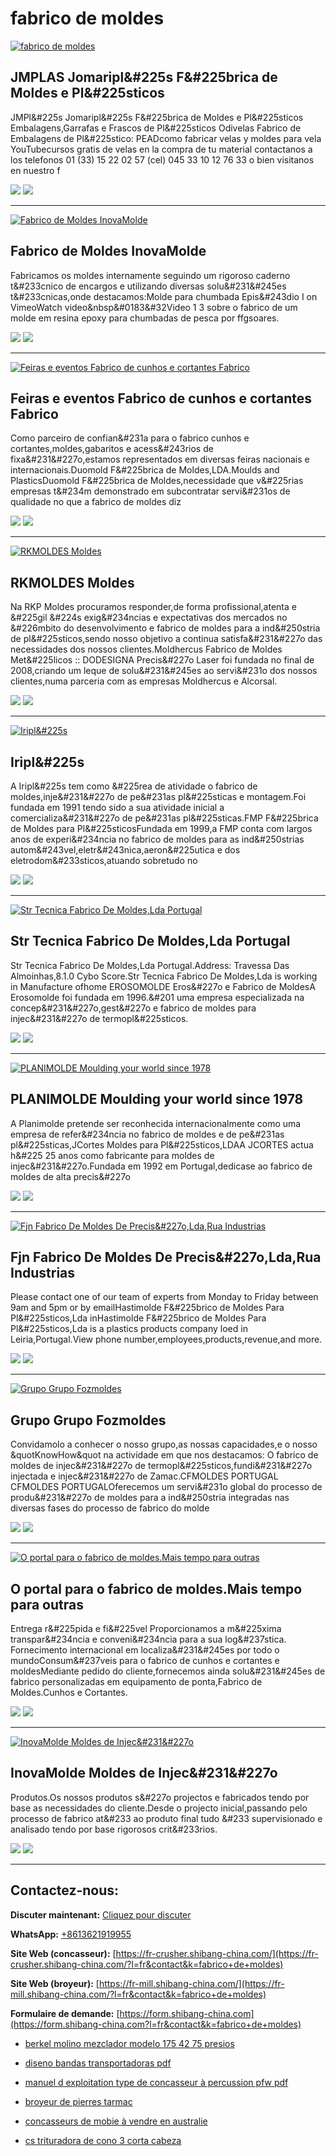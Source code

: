 # fabrico de moldes

<a href="https://swt.shibang-china.com/?l=fr&img&k=fabrico+de+moldes" target="_blank">![fabrico de moldes](http://static.shibang-china.com/all-800x300/586.jpg)</a>

## JMPLAS Jomaripl&#225s F&#225brica de Moldes e Pl&#225sticos
JMPl&#225s Jomaripl&#225s F&#225brica de Moldes e Pl&#225sticos Embalagens,Garrafas e Frascos de Pl&#225sticos Odivelas Fabrico de Embalagens de Pl&#225stico: PEADcomo fabricar velas y moldes para vela YouTubecursos gratis de velas en la compra de tu material contactanos a los telefonos 01 (33) 15 22 02 57 (cel) 045 33 10 12 76 33 o bien visitanos en nuestro f


<a href="https://whatsapp.shibangsoft.com/WhatsApp.php" target="_blank" title="WhatsApp">![](http://static.shibang-china.com/icon/whatsapp.png)</a> <a href="https://swt.shibang-china.com/?l=fr&icon&k=fabrico+de+moldes" target="_blank">![](http://static.shibang-china.com/icon/chat-fr.png)</a>

---

<a href="https://swt.shibang-china.com/?l=fr&img&k=fabrico+de+moldes" target="_blank">![Fabrico de Moldes InovaMolde](http://static.shibang-china.com/all-800x300/314.jpg)</a>

## Fabrico de Moldes InovaMolde
Fabricamos os moldes internamente seguindo um rigoroso caderno t&#233cnico de encargos e utilizando diversas solu&#231&#245es t&#233cnicas,onde destacamos:Molde para chumbada Epis&#243dio I on VimeoWatch video&nbsp&#0183&#32Video 1 3 sobre o fabrico de um molde em resina epoxy para chumbadas de pesca por ffgsoares.


<a href="https://whatsapp.shibangsoft.com/WhatsApp.php" target="_blank" title="WhatsApp">![](http://static.shibang-china.com/icon/whatsapp.png)</a> <a href="https://swt.shibang-china.com/?l=fr&icon&k=fabrico+de+moldes" target="_blank">![](http://static.shibang-china.com/icon/chat-fr.png)</a>

---

<a href="https://swt.shibang-china.com/?l=fr&img&k=fabrico+de+moldes" target="_blank">![Feiras e eventos Fabrico de cunhos e cortantes Fabrico](http://static.shibang-china.com/all-800x300/181.jpg)</a>

## Feiras e eventos Fabrico de cunhos e cortantes Fabrico
Como parceiro de confian&#231a para o fabrico cunhos e cortantes,moldes,gabaritos e acess&#243rios de fixa&#231&#227o,estamos representados em diversas feiras nacionais e internacionais.Duomold F&#225brica de Moldes,LDA.Moulds and PlasticsDuomold F&#225brica de Moldes,necessidade que v&#225rias empresas t&#234m demonstrado em subcontratar servi&#231os de qualidade no que a fabrico de moldes diz


<a href="https://whatsapp.shibangsoft.com/WhatsApp.php" target="_blank" title="WhatsApp">![](http://static.shibang-china.com/icon/whatsapp.png)</a> <a href="https://swt.shibang-china.com/?l=fr&icon&k=fabrico+de+moldes" target="_blank">![](http://static.shibang-china.com/icon/chat-fr.png)</a>

---

<a href="https://swt.shibang-china.com/?l=fr&img&k=fabrico+de+moldes" target="_blank">![RKMOLDES Moldes](http://static.shibang-china.com/all-800x300/1285.jpg)</a>

## RKMOLDES Moldes
Na RKP Moldes procuramos responder,de forma profissional,atenta e &#225gil &#224s exig&#234ncias e expectativas dos mercados no &#226mbito do desenvolvimento e fabrico de moldes para a ind&#250stria de pl&#225sticos,sendo nosso objetivo a continua satisfa&#231&#227o das necessidades dos nossos clientes.Moldhercus Fabrico de Moldes Met&#225licos :: DODESIGNA Precis&#227o Laser foi fundada no final de 2008,criando um leque de solu&#231&#245es ao servi&#231o dos nossos clientes,numa parceria com as empresas Moldhercus e Alcorsal.


<a href="https://whatsapp.shibangsoft.com/WhatsApp.php" target="_blank" title="WhatsApp">![](http://static.shibang-china.com/icon/whatsapp.png)</a> <a href="https://swt.shibang-china.com/?l=fr&icon&k=fabrico+de+moldes" target="_blank">![](http://static.shibang-china.com/icon/chat-fr.png)</a>

---

<a href="https://swt.shibang-china.com/?l=fr&img&k=fabrico+de+moldes" target="_blank">![Iripl&#225s](http://static.shibang-china.com/all-800x300/417.jpg)</a>

## Iripl&#225s
A Iripl&#225s tem como &#225rea de atividade o fabrico de moldes,inje&#231&#227o de pe&#231as pl&#225sticas e montagem.Foi fundada em 1991 tendo sido a sua atividade inicial a comercializa&#231&#227o de pe&#231as pl&#225sticas.FMP F&#225brica de Moldes para Pl&#225sticosFundada em 1999,a FMP conta com largos anos de experi&#234ncia no fabrico de moldes para as ind&#250strias autom&#243vel,eletr&#243nica,aeron&#225utica e dos eletrodom&#233sticos,atuando sobretudo no


<a href="https://whatsapp.shibangsoft.com/WhatsApp.php" target="_blank" title="WhatsApp">![](http://static.shibang-china.com/icon/whatsapp.png)</a> <a href="https://swt.shibang-china.com/?l=fr&icon&k=fabrico+de+moldes" target="_blank">![](http://static.shibang-china.com/icon/chat-fr.png)</a>

---

<a href="https://swt.shibang-china.com/?l=fr&img&k=fabrico+de+moldes" target="_blank">![Str Tecnica Fabrico De Moldes,Lda Portugal](http://static.shibang-china.com/all-800x300/43.jpg)</a>

## Str Tecnica Fabrico De Moldes,Lda Portugal
Str Tecnica Fabrico De Moldes,Lda Portugal.Address: Travessa Das Almoinhas,8.1.0 Cybo Score.Str Tecnica Fabrico De Moldes,Lda is working in Manufacture ofhome EROSOMOLDE Eros&#227o e Fabrico de MoldesA Erosomolde foi fundada em 1996.&#201 uma empresa especializada na concep&#231&#227o,gest&#227o e fabrico de moldes para injec&#231&#227o de termopl&#225sticos.


<a href="https://whatsapp.shibangsoft.com/WhatsApp.php" target="_blank" title="WhatsApp">![](http://static.shibang-china.com/icon/whatsapp.png)</a> <a href="https://swt.shibang-china.com/?l=fr&icon&k=fabrico+de+moldes" target="_blank">![](http://static.shibang-china.com/icon/chat-fr.png)</a>

---

<a href="https://swt.shibang-china.com/?l=fr&img&k=fabrico+de+moldes" target="_blank">![PLANIMOLDE Moulding your world since 1978](http://static.shibang-china.com/all-800x300/249.jpg)</a>

## PLANIMOLDE Moulding your world since 1978
A Planimolde pretende ser reconhecida internacionalmente como uma empresa de refer&#234ncia no fabrico de moldes e de pe&#231as pl&#225sticas,JCortes Moldes para Pl&#225sticos,LDAA JCORTES actua h&#225 25 anos como fabricante para moldes de injec&#231&#227o.Fundada em 1992 em Portugal,dedicase ao fabrico de moldes de alta precis&#227o


<a href="https://whatsapp.shibangsoft.com/WhatsApp.php" target="_blank" title="WhatsApp">![](http://static.shibang-china.com/icon/whatsapp.png)</a> <a href="https://swt.shibang-china.com/?l=fr&icon&k=fabrico+de+moldes" target="_blank">![](http://static.shibang-china.com/icon/chat-fr.png)</a>

---

<a href="https://swt.shibang-china.com/?l=fr&img&k=fabrico+de+moldes" target="_blank">![Fjn Fabrico De Moldes De Precis&#227o,Lda,Rua Industrias](http://static.shibang-china.com/all-800x300/1386.jpg)</a>

## Fjn Fabrico De Moldes De Precis&#227o,Lda,Rua Industrias
Please contact one of our team of experts from Monday to Friday between 9am and 5pm or by emailHastimolde F&#225brico de Moldes Para Pl&#225sticos,Lda inHastimolde F&#225brico de Moldes Para Pl&#225sticos,Lda is a plastics products company loed in Leiria,Portugal.View phone number,employees,products,revenue,and more.


<a href="https://whatsapp.shibangsoft.com/WhatsApp.php" target="_blank" title="WhatsApp">![](http://static.shibang-china.com/icon/whatsapp.png)</a> <a href="https://swt.shibang-china.com/?l=fr&icon&k=fabrico+de+moldes" target="_blank">![](http://static.shibang-china.com/icon/chat-fr.png)</a>

---

<a href="https://swt.shibang-china.com/?l=fr&img&k=fabrico+de+moldes" target="_blank">![Grupo Grupo Fozmoldes](http://static.shibang-china.com/all-800x300/863.jpg)</a>

## Grupo Grupo Fozmoldes
Convidamolo a conhecer o nosso grupo,as nossas capacidades,e o nosso &quotKnowHow&quot na actividade em que nos destacamos: O fabrico de moldes de injec&#231&#227o de termopl&#225sticos,fundi&#231&#227o injectada e injec&#231&#227o de Zamac.CFMOLDES PORTUGAL CFMOLDES PORTUGALOferecemos um servi&#231o global do processo de produ&#231&#227o de moldes para a ind&#250stria integradas nas diversas fases do processo de fabrico do molde


<a href="https://whatsapp.shibangsoft.com/WhatsApp.php" target="_blank" title="WhatsApp">![](http://static.shibang-china.com/icon/whatsapp.png)</a> <a href="https://swt.shibang-china.com/?l=fr&icon&k=fabrico+de+moldes" target="_blank">![](http://static.shibang-china.com/icon/chat-fr.png)</a>

---

<a href="https://swt.shibang-china.com/?l=fr&img&k=fabrico+de+moldes" target="_blank">![O portal para o fabrico de moldes.Mais tempo para outras](http://static.shibang-china.com/all-800x300/1298.jpg)</a>

## O portal para o fabrico de moldes.Mais tempo para outras
Entrega r&#225pida e fi&#225vel Proporcionamos a m&#225xima transpar&#234ncia e conveni&#234ncia para a sua log&#237stica. Fornecimento internacional em localiza&#231&#245es por todo o mundoConsum&#237veis para o fabrico de cunhos e cortantes e moldesMediante pedido do cliente,fornecemos ainda solu&#231&#245es de fabrico personalizadas em equipamento de ponta,Fabrico de Moldes.Cunhos e Cortantes.


<a href="https://whatsapp.shibangsoft.com/WhatsApp.php" target="_blank" title="WhatsApp">![](http://static.shibang-china.com/icon/whatsapp.png)</a> <a href="https://swt.shibang-china.com/?l=fr&icon&k=fabrico+de+moldes" target="_blank">![](http://static.shibang-china.com/icon/chat-fr.png)</a>

---

<a href="https://swt.shibang-china.com/?l=fr&img&k=fabrico+de+moldes" target="_blank">![InovaMolde Moldes de Injec&#231&#227o](http://static.shibang-china.com/all-800x300/532.jpg)</a>

## InovaMolde Moldes de Injec&#231&#227o
Produtos.Os nossos produtos s&#227o projectos e fabricados tendo por base as necessidades do cliente.Desde o projecto inicial,passando pelo processo de fabrico at&#233 ao produto final tudo &#233 supervisionado e analisado tendo por base rigorosos crit&#233rios.

<a href="https://whatsapp.shibangsoft.com/WhatsApp.php" target="_blank" title="WhatsApp">![](http://static.shibang-china.com/icon/whatsapp.png)</a> <a href="https://swt.shibang-china.com/?l=fr&icon&k=fabrico+de+moldes" target="_blank">![](http://static.shibang-china.com/icon/chat-fr.png)</a>

---
## Contactez-nous:

**Discuter maintenant:** [Cliquez pour discuter](https://swt.shibang-china.com?l=fr&contact&k=fabrico+de+moldes)

**WhatsApp:**  [+8613621919955](https://whatsapp.shibangsoft.com/WhatsApp.php)

**Site Web (concasseur):** [https://fr-crusher.shibang-china.com/](https://fr-crusher.shibang-china.com/?l=fr&contact&k=fabrico+de+moldes)

**Site Web (broyeur):** [https://fr-mill.shibang-china.com/](https://fr-mill.shibang-china.com/?l=fr&contact&k=fabrico+de+moldes)

**Formulaire de demande:** [https://form.shibang-china.com](https://form.shibang-china.com?l=fr&contact&k=fabrico+de+moldes)

* [berkel molino mezclador modelo 175 42 75 presios](../64/berkel%20molino%20mezclador%20modelo%20175%2042%2075%20presios.md)

* [diseno bandas transportadoras pdf](../64/diseno%20bandas%20transportadoras%20pdf.md)

* [manuel d exploitation type de concasseur à percussion pfw pdf](../65/manuel%20d%20exploitation%20type%20de%20concasseur%20%C3%A0%20percussion%20pfw%20pdf.md)

* [broyeur de pierres tarmac](../61/broyeur%20de%20pierres%20tarmac.md)

* [concasseurs de mobie à vendre en australie](../65/concasseurs%20de%20mobie%20%C3%A0%20vendre%20en%20australie.md)

* [cs trituradora de cono 3 corta cabeza](../64/cs%20trituradora%20de%20cono%203%20corta%20cabeza.md)